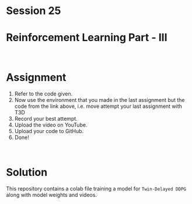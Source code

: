 # Session 25 

# Reinforcement Learning Part - III

<br>

# Assignment

1. Refer to the code given.
2. Now use the environment that you made in the last assignment but the code from the link above, i.e. move attempt your last assignment with T3D
3. Record your best attempt.
4. Upload the video on YouTube.
5. Upload your code to GitHub.
6. Done!

<br>

# Solution

This repository contains a colab file training a model for `Twin-Delayed DDPG` along with model weights and videos.
